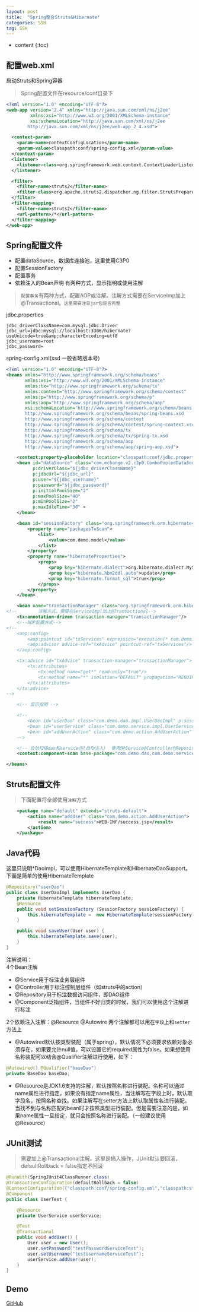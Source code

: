 ```yaml
---
layout: post
title:  "Spring整合Struts&Hibernate"
categories: SSH
tag: SSH
---
```


* content
{:toc}

## 配置web.xml

启动Struts和Spring容器

> Spring配置文件在resource/conf目录下

``` xml
<?xml version="1.0" encoding="UTF-8"?>
<web-app version="2.4" xmlns="http://java.sun.com/xml/ns/j2ee"
         xmlns:xsi="http://www.w3.org/2001/XMLSchema-instance"
         xsi:schemaLocation="http://java.sun.com/xml/ns/j2ee
        http://java.sun.com/xml/ns/j2ee/web-app_2_4.xsd">

  <context-param>
    <param-name>contextConfigLocation</param-name>
    <param-value>classpath:conf/spring-config.xml</param-value>
  </context-param>
  <listener>
    <listener-class>org.springframework.web.context.ContextLoaderListener</listener-class>
  </listener>

  <filter>
    <filter-name>struts2</filter-name>
    <filter-class>org.apache.struts2.dispatcher.ng.filter.StrutsPrepareAndExecuteFilter</filter-class>
  </filter>
  <filter-mapping>
    <filter-name>struts2</filter-name>
    <url-pattern>/*</url-pattern>
  </filter-mapping>
</web-app>
```

## Spring配置文件

+ 配置dataSource，数据库连接池，这里使用C3P0
+ 配置SessionFactory
+ 配置事务
+ 依赖注入的Bean声明 有两种方式，显示指明或使用注解

> `配置事务`有两种方式，配置AOP或注解。注解方式需要在ServiceImp加上@Transactional。`这里需要注意jar包是否完整`  


jdbc.properties

``` properties
jdbc_driverClassName=com.mysql.jdbc.Driver
jdbc_url=jdbc:mysql://localhost:3306/hibernate?useUnicode=true&amp;characterEncoding=utf8
jdbc_username=root
jdbc_password=
```

spring-config.xml(xsd 一般省略版本号)

``` xml
<?xml version="1.0" encoding="UTF-8"?>
<beans xmlns="http://www.springframework.org/schema/beans"
       xmlns:xsi="http://www.w3.org/2001/XMLSchema-instance"
       xmlns:tx="http://www.springframework.org/schema/tx"
       xmlns:context="http://www.springframework.org/schema/context"
       xmlns:p="http://www.springframework.org/schema/p"
       xmlns:aop="http://www.springframework.org/schema/aop"
       xsi:schemaLocation="http://www.springframework.org/schema/beans
	   http://www.springframework.org/schema/beans/spring-beans.xsd
	   http://www.springframework.org/schema/context
	   http://www.springframework.org/schema/context/spring-context.xsd
       http://www.springframework.org/schema/tx
       http://www.springframework.org/schema/tx/spring-tx.xsd
       http://www.springframework.org/schema/aop
       http://www.springframework.org/schema/aop/spring-aop.xsd">

    <context:property-placeholder location="classpath:conf/jdbc.properties" />
    <bean id="dataSource" class="com.mchange.v2.c3p0.ComboPooledDataSource"
          p:driverClass="${jdbc_driverClassName}"
          p:jdbcUrl="${jdbc_url}"
          p:user="${jdbc_username}"
          p:password="${jdbc_password}"
          p:initialPoolSize="2"
          p:maxPoolSize="40"
          p:minPoolSize="2"
          p:maxIdleTime="30" >
    </bean>

    <bean id="sessionFactory" class="org.springframework.orm.hibernate4.LocalSessionFactoryBean" p:dataSource-ref="dataSource">
        <property name="packagesToScan">
            <list>
                <value>com.demo.model</value>
            </list>
        </property>
        <property name="hibernateProperties">
            <props>
                <prop key="hibernate.dialect">org.hibernate.dialect.MySQL5Dialect</prop>
                <prop key="hibernate.hbm2ddl.auto">update</prop>
                <prop key="hibernate.format_sql">true</prop>
            </props>
        </property>
    </bean>

    <bean name="transactionManager" class="org.springframework.orm.hibernate4.HibernateTransactionManager" p:sessionFactory-ref="sessionFactory" />
<!--        注解方式，需要在ServiceImpl加上@Transactional-->
    <tx:annotation-driven transaction-manager="transactionManager"/>
    <!--AOP配置方式-->
<!--
    <aop:config>
        <aop:pointcut id="txServices" expression="execution(* com.demo.service..*.*(..))"/>
        <aop:advisor advice-ref="txAdvice" pointcut-ref="txServices"/>
    </aop:config>

    <tx:advice id="txAdvice" transaction-manager="transactionManager">
        <tx:attributes>
            <tx:method name="get*" read-only="true"/>
            <tx:method name="*" isolation="DEFAULT" propagation="REQUIRED" timeout="5"/>
        </tx:attributes>
    </tx:advice>
-->

    <!-- 显示指明 -->

    <!--
        <bean id="userDao" class="com.demo.dao.impl.UserDaoImpl" p:sessionFactory-ref="sessionFactory"/>
        <bean id="userService" class="com.demo.service.impl.UserServiceImpl" p:userDao-ref="userDao"/>
        <bean id="addUserAction" class="com.demo.action.AddUserAction" scope="prototype" p:userService-ref="userService"/>
    -->

    <!-- 自动扫描dao和service包(自动注入)  使用@@Service@Controller@Repository@Component-->
    <context:component-scan base-package="com.demo.dao,com.demo.service" />

</beans>
```


## Struts配置文件


> 下面配置将全部使用`注解`方式


``` xml
    <package name="default" extends="struts-default">
        <action name="addUser" class="com.demo.action.AddUserAction">
            <result name="success">WEB-INF/success.jsp</result>
        </action>
    </package>
```

## Java代码

这里只说明*DaoImpl，可以使用HibernateTemplate和HIbernateDaoSupport。下面是简单的使用HibernateTemplate

``` java
@Repository("userDao")
public class UserDaoImpl implements UserDao {
    private HibernateTemplate hibernateTemplate;
    @Resource
    public void setSessionFactory (SessionFactory sessionFactory) {
        this.hibernateTemplate =  new HibernateTemplate(sessionFactory);
    }

    public void saveUser(User user) {
        this.hibernateTemplate.save(user);
    }
}
```

注解说明：  
4个Bean注解  

+ @Service用于标注业务层组件  
+ @Controller用于标注控制层组件（如struts中的action）  
+ @Repository用于标注数据访问组件，即DAO组件  
+ @Component泛指组件，当组件不好归类的时候，我们可以使用这个注解进行标注  


2个依赖注入注解：@Resource @Autowire 两个注解都可以用在`字段`上和`setter`方法上  

+ @Autowired默认按类型装配（属于spring），默认情况下必须要求依赖对象必须存在，如果要允许null值，可以设置它的required属性为false。如果想使用名称装配可以结合@Qualifier注解进行使用，如下：

``` java
@Autowired() @Qualifier("baseDao")    
private BaseDao baseDao;
```

+ @Resource是JDK1.6支持的注解，默认按照名称进行装配。名称可以通过name属性进行指定，如果没有指定name属性，当注解写在字段上时，默认取字段名，按照名称查找。如果注解写在setter方法上默认取属性名进行装配。当找不到与名称匹配的bean时才按照类型进行装配。但是需要注意的是，如果name属性一旦指定，就只会按照名称进行装配。（一般建议使用@Resource）

## JUnit测试

> 需要加上@Transactional注解。这里是插入操作，JUnit默认要回滚，defaultRollback = false指定不回滚  


``` java
@RunWith(SpringJUnit4ClassRunner.class)
@TransactionConfiguration(defaultRollback = false)
@ContextConfiguration({"classpath:conf/spring-config.xml","classpath:struts.xml"})
@Component
public class UserTest {

    @Resource
    private UserService userService;

    @Test
    @Transactional
    public void addUser() {
        User user = new User();
        user.setPassword("testPasswordServiceTest");
        user.setUsername("testUsernameServiceTest");
        userService.addUser(user);
    }
}
```

## Demo
[GitHub](https://github.com/Gerry-Yu/SSHDemo) 

